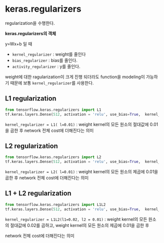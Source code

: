 # keras.regularizers

regularization을 수행한다.

**keras.regularizers의 객체**

y=Wx+b 일 때

- `kernel_regularizer` : weight를 줄인다
- `bias_regularizer` : bias를 줄인다.
- `activity_regularizer` : y를 줄인다.

weight에 대한 ragularization이 크게 진행 되더라도 function을 modeling이 가능하기 때문에 보통 `kernel_regularizer`를 사용한다.



## L1 regularization

```python
from tensorflow.keras.regularizers import L1
tf.keras.layers.Dense(512, activation = 'relu', use_bias=True,  kernel_regularizer = L1( l=0.01))
```

`kernel_regularizer = L1( l=0.01)` : weight kernel의 모든 원소의 절대값에 0.01을 곱한 후 network 전체 cost에 더해진다는 의미



## L2 regularization

```python
from tensorflow.keras.regularizers import L2
tf.keras.layers.Dense(512, activation = 'relu', use_bias=True,  kernel_regularizer = L2( l=0.01))
```

`kernel_regularizer = L2( l=0.01)` : weight kernel의 모든 원소의 제곱에 0.01을 곱한 후 network 전체 cost에 더해진다는 의미





## L1 + L2 regularization

```python
from tensorflow.keras.regularizers import L1L2
tf.keras.layers.Dense(512, activation = 'relu', use_bias=True,  kernel_regularizer = L1L2(l1=0.02, l2 = 0.01))
```

`kernel_regularizer = L1L2(l1=0.02, l2 = 0.01)` :  weight kernel의 모든 원소의 절대값에 0.02를 곱하고, weight kernel의 모든 원소의 제곱에 0.01을 곱한 후

network 전체 cost에 더해진다는 의미

